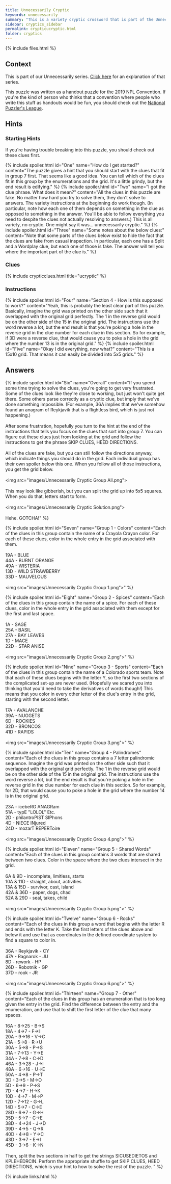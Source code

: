 ```yaml
---
title: Unnecessarily Cryptic
keywords: unnecessarily
summary: "This is a variety cryptic crossword that is part of the Unnecessarily series."
sidebar: cryptics_sidebar
permalink: crypticucryptic.html
folder: cryptics
---
```


{% include files.html %}

## Context

This is part of our Unnecessarily series. [Click here](unnecessarilyintro.html) for an explanation of that series.

This puzzle was written as a handout puzzle for the 2019 NPL Convention. If you're the kind of person who thinks that a convention where people who write this stuff as handouts would be fun, you should check out the [National Puzzler's League](https://www.puzzlers.org/).

## Hints

### Starting Hints

If you're having trouble breaking into this puzzle, you should check out these clues first.

{% include spoiler.html id="One" name="How do I get started?" content="The puzzle gives a hint that you should start with the clues that fit in group 7 first. That seems like a good idea. You can tell which of the clues fit in this group by the enumerations and the grid. It's a little grindy, but the end result is edifying." %}
{% include spoiler.html id="Two" name="I got the clue phrase. What does it mean?" content="All the clues in this puzzle are fake. No matter how hard you try to solve them, they don't solve to answers. The variety instructions at the beginning do work though. (In particular, note how each one of them depends on something in the clue as opposed to something in the answer. You'll be able to follow everything you need to despite the clues not actually resolving to answers.) This is all variety, no cryptic. One might say it was... unnecessarily cryptic." %}
{% include spoiler.html id="Three" name="Some notes about the below clues:" content="Note that some parts of the clues below exist to hide the fact that the clues are fake from casual inspection. In particular, each one has a Split and a Wordplay clue, but each one of those is fake. The answer will tell you where the important part of the clue is." %}

### Clues
{% include crypticclues.html title="ucryptic" %}

### Instructions

{% include spoiler.html id="Four" name="Section 4 - How is this supposed to work?" content="Yeah, this is probably the least clear part of this puzzle. Basically, imagine the grid was printed on the other side such that it overlapped with the original grid perfectly. The 1 in the reverse grid would be on the other side of the 15 in the original grid. The instructions use the word reverse a lot, but the end result is that you're poking a hole in the reverse grid in the clue number for each clue in this section. So for example, if 3D were a reverse clue, that would cause you to poke a hole in the grid where the number 13 is in the original grid." %}
{% include spoiler.html id="Five" name="Okay I did everything, now what?" content="This is a 15x10 grid. That means it can easily be divided into 5x5 grids." %}


## Answers
{% include spoiler.html id="Six" name="Overall" content="If you spend some time trying to solve the clues, you're going to get very frustrated. Some of the clues look like they're close to working, but just won't quite get there. Some others parse correctly as a cryptic clue, but imply that we've done something impossible. (For example, 36A implies that we've somehow found an anagram of Reykjavik that is a flightless bird, which is just not happening.) <br> <br> After some frustration, hopefully you turn to the hint at the end of the instructions that tells you focus on the clues that sort into group 7. You can figure out these clues just from looking at the grid and follow the instructions to get the phrase SKIP CLUES, HEED DIRECTIONS. <br> <br> All of the clues are fake, but you can still follow the directions anyway, which indicate things you should do in the grid. Each individual group has their own spoiler below this one. When you follow all of those instructions, you get the grid below.<br> <br> <img src=\"images/Unnecessarily Cryptic Group All.png\"><br> <br> This may look like gibberish, but you can split the grid up into 5x5 squares. When you do that, letters start to form.<br> <br> <img src=\"images/Unnecessarily Cryptic Solution.png\"><br> <br> Hehe. GOTCHA!" %}

{% include spoiler.html id="Seven" name="Group 1 - Colors" content="Each of the clues in this group contain the name of a Crayola Crayon color. For each of these clues, color in the whole entry in the grid associated with them. <br> <br>19A - BLUE <br> 44A - BURNT ORANGE <br> 49A - WISTERIA <br> 13D - WILD STRAWBERRY <br> 33D - MAUVELOUS <br> <br> <img src=\"images/Unnecessarily Cryptic Group 1.png\">" %}

{% include spoiler.html id="Eight" name="Group 2 - Spices" content="Each of the clues in this group contain the name of a spice. For each of these clues, color in the whole entry in the grid associated with them except for the first and last space. <br> <br> 1A - SAGE <br> 25A - BASIL <br> 27A - BAY LEAVES <br> 1D - MACE <br> 22D - STAR ANISE <br> <br> <img src=\"images/Unnecessarily Cryptic Group 2.png\">" %}

{% include spoiler.html id="Nine" name="Group 3 - Sports" content="Each of the clues in this group contain the name of a Colorado sports team. Note that each of these clues begins with the letter Y, so the first two sections of the complicated set-up are never used. (Hopefully we scared you into thinking that you'd need to take the derivatives of words though!) This means that you color in every other letter of the clue's entry in the grid, starting with the second letter. <br> <br> 17A - AVALANCHE <br> 39A - NUGGETS <br> 6D - ROCKIES <br> 32D - BRONCOS <br> 41D - RAPIDS <br> <br> <img src=\"images/Unnecessarily Cryptic Group 3.png\">" %}

{% include spoiler.html id="Ten" name="Group 4 - Palindromes" content="Each of the clues in this group contains a 7 letter palindromic sequence. Imagine the grid was printed on the other side such that it overlapped with the original grid perfectly. The 1 in the reverse grid would be on the other side of the 15 in the original grid. The instructions use the word reverse a lot, but the end result is that you're poking a hole in the reverse grid in the clue number for each clue in this section. So for example, for 2D, that would cause you to poke a hole in the grid where the number 14 is in the original grid. <br> <br> 23A - icebeRG ANAGRam <br> 51A - typE \"LOLOL\" Etc. <br> 2D - philantroPIST SIPhons <br> 4D - NIECE INjured <br> 24D - mozarT REPERToire <br> <br> <img src=\"images/Unnecessarily Cryptic Group 4.png\">" %}

{% include spoiler.html id="Eleven" name="Group 5 - Shared Words" content="Each of the clues in this group contains 3 words that are shared between two clues. Color in the space where the two clues intersect in the grid. <br> <br> 6A & 9D - incomplete, limitless, starts <br> 10A & 11D - straight, about, activities <br> 13A & 15D - survivor, cast, island <br> 42A & 36D - paper, dogs, chad <br> 52A & 29D - seal, takes, child <br> <br> <img src=\"images/Unnecessarily Cryptic Group 5.png\">" %}

{% include spoiler.html id="Twelve" name="Group 6 - Rocks" content="Each of the clues in this group a word that begins with the letter R and ends with the letter K. Take the first letters of the clues above and below it and use that as coordinates in the defined coordinate system to find a square to color in. <br> <br> 36A - Reykjavik - CY <br> 47A - Ragnarok - JU <br> 8D - rework - HP <br> 26D - Robotnik - GP <br> 37D - rook - JR <br> <br> <img src=\"images/Unnecessarily Cryptic Group 6.png\">" %}

{% include spoiler.html id="Thirteen" name="Group 7 - Other" content="Each of the clues in this group has an enumeration that is too long given the entry in the grid. Find the difference between the entry and the enumeration, and use that to shift the first letter of the clue that many spaces. <br> <br> 16A - 8→25 - B→S <br> 18A - 4→7 - F→I <br> 20A - 9→16 - V→C <br> 21A - 5→8 - R→U <br> 30A - 5→8 - P→S <br> 31A - 7→13 - Y→E <br> 34A - 7→8 - C→D <br> 46A - 3→28 - J→I <br> 48A - 6→16 - U→E <br> 50A - 4→8 - P→T <br> 3D - 3→5 - M→O <br> 5D - 6→9 - P→S <br> 7D - 4→7 - H→K <br> 10D - 4→7 - M→P <br> 12D - 7→12 - G→L <br> 14D - 5→7 - C→E <br> 28D - 6→7 - G→H <br> 35D - 5→7 - C→E <br> 38D - 4→24 - J→D <br> 39D - 4→5 - Q→R <br> 40D - 4→8 - Y→C <br> 43D - 3→7 - E→I <br> 45D - 3→6 - K→N <br> <br> Then, split the two sections in half to get the strings SICUSEDIETOS and KPLEHEDRCIN. Perform the appropriate shuffle to get SKIP CLUES, HEED DIRECTIONS, which is your hint to how to solve the rest of the puzzle. " %}



{% include links.html %}
